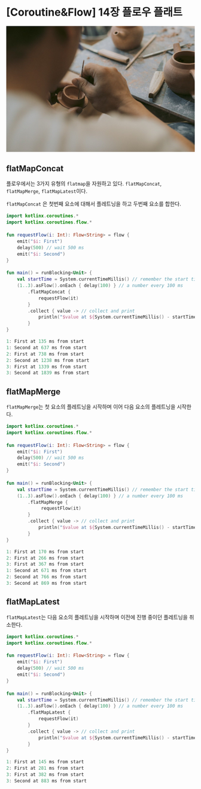 # [Coroutine&Flow] 14장 플로우 플래트

![coroutine14_image1.jpg](/img/coroutine14_image1.jpg?raw=true)

## **flatMapConcat**

플로우에서는 3가지 유형의 `flatmap`을 자원하고 있다. `flatMapConcat`, `flatMapMerge`, `flatMapLatest`이다.

`flatMapConcat` 은 첫번째 요소에 대해서 플레트닝을 하고 두번째 요소를 합한다.

```kotlin
import kotlinx.coroutines.*
import kotlinx.coroutines.flow.*

fun requestFlow(i: Int): Flow<String> = flow {
    emit("$i: First") 
    delay(500) // wait 500 ms
    emit("$i: Second")    
}

fun main() = runBlocking<Unit> { 
    val startTime = System.currentTimeMillis() // remember the start time 
    (1..3).asFlow().onEach { delay(100) } // a number every 100 ms 
        .flatMapConcat {
            requestFlow(it)
        }                                                                           
        .collect { value -> // collect and print 
            println("$value at ${System.currentTimeMillis() - startTime} ms from start") 
        } 
}
```

```kotlin
1: First at 135 ms from start
1: Second at 637 ms from start
2: First at 738 ms from start
2: Second at 1238 ms from start
3: First at 1339 ms from start
3: Second at 1839 ms from start
```

## **flatMapMerge**

`flatMapMerge`는 첫 요소의 플레트닝을 시작하며 이어 다음 요소의 플레트닝을 시작한다.

```kotlin
import kotlinx.coroutines.*
import kotlinx.coroutines.flow.*

fun requestFlow(i: Int): Flow<String> = flow {
    emit("$i: First") 
    delay(500) // wait 500 ms
    emit("$i: Second")    
}

fun main() = runBlocking<Unit> { 
    val startTime = System.currentTimeMillis() // remember the start time 
    (1..3).asFlow().onEach { delay(100) } // a number every 100 ms 
        .flatMapMerge {
             requestFlow(it) 
        }                                                                           
        .collect { value -> // collect and print 
            println("$value at ${System.currentTimeMillis() - startTime} ms from start") 
        } 
}
```

```kotlin
1: First at 170 ms from start
2: First at 266 ms from start
3: First at 367 ms from start
1: Second at 671 ms from start
2: Second at 766 ms from start
3: Second at 869 ms from start
```

## **flatMapLatest**

`flatMapLatest`는 다음 요소의 플레트닝을 시작하며 이전에 진행 중이던 플레트닝을 취소한다.

```kotlin
import kotlinx.coroutines.*
import kotlinx.coroutines.flow.*

fun requestFlow(i: Int): Flow<String> = flow {
    emit("$i: First") 
    delay(500) // wait 500 ms
    emit("$i: Second")    
}

fun main() = runBlocking<Unit> { 
    val startTime = System.currentTimeMillis() // remember the start time 
    (1..3).asFlow().onEach { delay(100) } // a number every 100 ms 
        .flatMapLatest {
            requestFlow(it) 
        }                                                                           
        .collect { value -> // collect and print 
            println("$value at ${System.currentTimeMillis() - startTime} ms from start") 
        } 
}
```

```kotlin
1: First at 145 ms from start
2: First at 281 ms from start
3: First at 382 ms from start
3: Second at 883 ms from start
```
